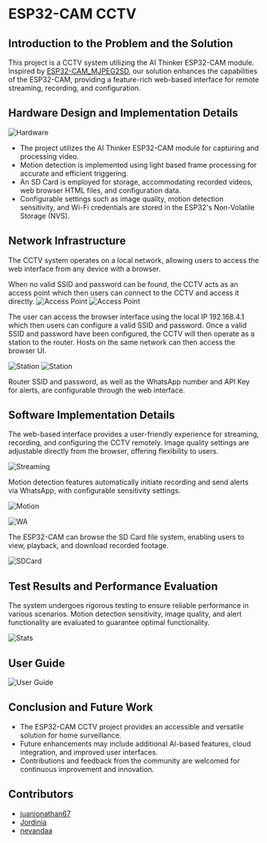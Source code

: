 # ESP32-CAM CCTV

## Introduction to the Problem and the Solution
This project is a CCTV system utilizing the AI Thinker ESP32-CAM module. Inspired by [ESP32-CAM_MJPEG2SD](https://github.com/s60sc/ESP32-CAM_MJPEG2SD), our solution enhances the capabilities of the ESP32-CAM, providing a feature-rich web-based interface for remote streaming, recording, and configuration.

## Hardware Design and Implementation Details
![Hardware](./docs/hardware.png)
- The project utilizes the AI Thinker ESP32-CAM module for capturing and processing video.
- Motion detection is implemented using light based frame processing for accurate and efficient triggering.
- An SD Card is employed for storage, accommodating recorded videos, web browser HTML files, and configuration data.
- Configurable settings such as image quality, motion detection sensitivity, and Wi-Fi credentials are stored in the ESP32's Non-Volatile Storage (NVS).

## Network Infrastructure
The CCTV system operates on a local network, allowing users to access the web interface from any device with a browser.

When no valid SSID and password can be found, the CCTV acts as an access point which then users can connect to the CCTV and access it directly.
![Access Point](./docs/ESP32-CAM-Access-Point.png)
![Access Point](./docs/Access%20Point.jpg)

The user can access the browser interface using the local IP 192.168.4.1 which then users can configure a valid SSID and password. Once a valid SSID and password have been configured, the CCTV will then operate as a station to the router. Hosts on the same network can then access the browser UI.

![Station](./docs/ESP32-CAM-Station.png)
![Station](./docs/Station.jpg)

Router SSID and password, as well as the WhatsApp number and API Key for alerts, are configurable through the web interface.

## Software Implementation Details
The web-based interface provides a user-friendly experience for streaming, recording, and configuring the CCTV remotely. Image quality settings are adjustable directly from the browser, offering flexibility to users.

![Streaming](./docs/streaming.png)

Motion detection features automatically initiate recording and send alerts via WhatsApp, with configurable sensitivity settings.

![Motion](./docs/motion.png)

![WA](./docs/WA.png)

The ESP32-CAM can browse the SD Card file system, enabling users to view, playback, and download recorded footage.

![SDCard](./docs/SDCard.png)

## Test Results and Performance Evaluation
The system undergoes rigorous testing to ensure reliable performance in various scenarios. Motion detection sensitivity, image quality, and alert functionality are evaluated to guarantee optimal functionality.

![Stats](./docs/stats.png)

## User Guide
![User Guide](./main/User%20Guide%20B11.png)

## Conclusion and Future Work
- The ESP32-CAM CCTV project provides an accessible and versatile solution for home surveillance.
- Future enhancements may include additional AI-based features, cloud integration, and improved user interfaces.
- Contributions and feedback from the community are welcomed for continuous improvement and innovation.

## Contributors
- [juanjonathan67](https://github.com/juanjonathan67) 
- [Jordinia](https://github.com/Jordinia)
- [nevandaa](https://github.com/nevandaa)

